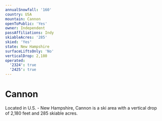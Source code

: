 ```yaml
---
annualSnowfall: '160'
country: USA
mountain: Cannon
openToPublic: 'Yes'
owner: Independent
passAffiliations: Indy
skiableAcres: '285'
skied: 'Yes'
state: New Hampshire
surfaceLiftsOnly: 'No'
verticalDrop: 2,180
operated:
  '2324': true
  '2425': true
---
```



# Cannon

Located in U.S. - New Hampshire, Cannon is a ski area with a vertical drop of 2,180 feet and 285 skiable acres.
